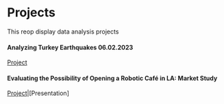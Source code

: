 # Projects
This reop display data analysis projects

#### Analyzing Turkey Earthquakes 06.02.2023 
[Project](https://nbviewer.org/github/Maorisus/Projects/blob/main/Turkey_Earthquakes_06.02.23.ipynb)

#### Evaluating the Possibility of Opening a Robotic Café in LA: Market Study
[Project](https://nbviewer.org/github/Maorisus/Projects/blob/main/Robot_Run_Cafe.ipynb)|[Presentation]

